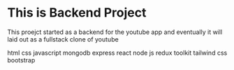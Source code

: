 # This is Backend Project 


This proejct started as a backend for the youtube app and eventually it will laid out as a fullstack clone of youtube






html
css
javascript
mongodb
express
react
node js 
redux toolkit
tailwind css 
bootstrap


